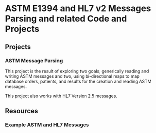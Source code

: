 # ASTM E1394 and HL7 v2 Messages Parsing and related Code and Projects

## Projects

### ASTM Message Parsing
This project is the result of exploring two goals; generically reading and writing ASTM messages and two, using bi-directional maps to map database orders, patients, and results for the creation and reading ASTM messages.

This project also works with HL7 Version 2.5 messages.


## Resources

### Example ASTM and HL7 Messages

